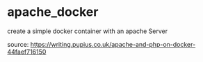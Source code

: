 # apache_docker

create a simple docker container with an apache Server

source: https://writing.pupius.co.uk/apache-and-php-on-docker-44faef716150
